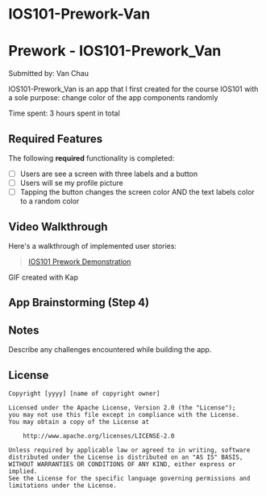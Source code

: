 # IOS101-Prework-Van
# Prework - IOS101-Prework_Van

Submitted by: Van Chau

IOS101-Prework_Van is an app that I first created for the course IOS101 with a sole purpose: change color 
of the app components randomly

Time spent: 3 hours spent in total

## Required Features

The following **required** functionality is completed:

- [ ] Users are see a screen with three labels and a button
- [ ] Users will se my profile picture
- [ ] Tapping the button changes the screen color AND the text labels color to a random color
 
## Video Walkthrough

Here's a walkthrough of implemented user stories:

<blockquote class="imgur-embed-pub" lang="en" data-id="a/0eYwltX"  ><a href="//imgur.com/a/0eYwltX">IOS101 Prework Demonstration</a></blockquote><script async src="//s.imgur.com/min/embed.js" charset="utf-8"></script>

<!-- Replace this with whatever GIF tool you used! -->
GIF created with Kap  
<!-- Recommended tools:
[Kap](https://getkap.co/) for macOS
[ScreenToGif](https://www.screentogif.com/) for Windows
[peek](https://github.com/phw/peek) for Linux. -->

## App Brainstorming (Step 4)

## Notes

Describe any challenges encountered while building the app.

## License

    Copyright [yyyy] [name of copyright owner]

    Licensed under the Apache License, Version 2.0 (the "License");
    you may not use this file except in compliance with the License.
    You may obtain a copy of the License at

        http://www.apache.org/licenses/LICENSE-2.0

    Unless required by applicable law or agreed to in writing, software
    distributed under the License is distributed on an "AS IS" BASIS,
    WITHOUT WARRANTIES OR CONDITIONS OF ANY KIND, either express or implied.
    See the License for the specific language governing permissions and
    limitations under the License.
